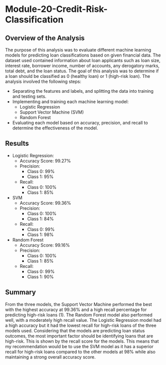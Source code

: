 # Module-20-Credit-Risk-Classification

## Overview of the Analysis

The purpose of this analysis was to evaluate different machine learning models for predicting loan classifications based on given financial data. The dataset used contained information about loan applicants such as loan size, interest rate, borrower income, number of accounts, any derogatory marks, total debt, and the loan status. The goal of this analysis was to determine if a loan should be classified as 0 (healthy loan) or 1 (high-risk loan).
The analysis involved the following steps:
* Separating the features and labels, and splitting the data into training and testing sets.
* Implementing and training each machine learning model:
	* Logistic Regression
	* Support Vector Machine (SVM)
	* Random Forest
* Evaluating each model based on accuracy, precision, and recall to determine the effectiveness of the model.

## Results

* Logistic Regression:
  * Accuracy Score: 99.27% 
  * Precision:
    * Class 0: 99%
    * Class 1: 95%
  * Recall:
    * Class 0: 100%
    * Class 1: 85%
* SVM
  * Accuracy Score: 99.36% 
  * Precision:
    * Class 0: 100%
    * Class 1: 84%
  * Recall:
    * Class 0: 99%
    * Class 1: 98%
* Random Forest
  * Accuracy Score: 99.16% 
  * Precision:
    * Class 0: 100%
    * Class 1: 85%
  * Recall:
    * Class 0: 99%
    * Class 1: 90%

## Summary

From the three models, the Support Vector Machine performed the best with the highest accuracy at 99.36% and a high recall percentage for predicting high-risk loans (1). The Random Forest model also performed well, with a moderately high recall value. The Logistic Regression model had a high accuracy but it had the lowest recall for high-risk loans of the three models used.
Considering that the models are predicting loan status outcomes, the most important factor should be identifying loans that are high-risk. This is shown by the recall score for the models. This means that my recommendation would be to use the SVM model as it has a superior recall for high-risk loans compared to the other models at 98% while also maintaining a strong overall accuracy score.
